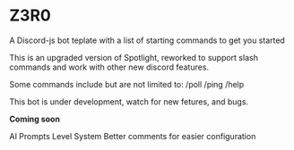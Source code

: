 # Z3R0
A Discord-js bot teplate with a list of starting commands to get you started

This is an upgraded version of Spotlight, reworked to support slash commands and work with other new discord features.

Some commands include but are not limited to:
/poll
/ping
/help

This bot is under development, watch for new fetures, and bugs.

**Coming soon**

AI Prompts
Level System
Better comments for easier configuration 